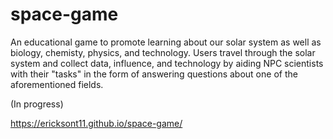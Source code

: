 # space-game

An educational game to promote learning about our solar system as well as biology, chemisty, physics, and technology. Users travel through the solar system and collect data, influence, and technology by aiding NPC scientists with their "tasks" in the form of answering questions about one of the aforementioned fields.

(In progress)

https://ericksont11.github.io/space-game/
